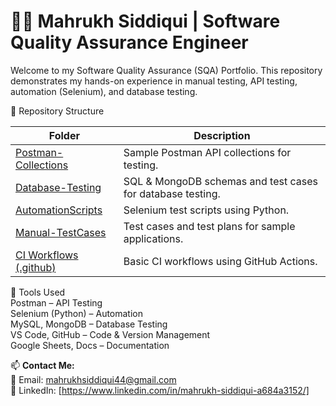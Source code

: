 # 👩‍💻 Mahrukh Siddiqui | Software Quality Assurance Engineer

Welcome to my Software Quality Assurance (SQA) Portfolio. This repository demonstrates my hands-on experience in manual testing, API testing, automation (Selenium), and database testing.

📂 Repository Structure  

| Folder               | Description                                      |
|----------------------|--------------------------------------------------|
| [Postman-Collections](https://github.com/mahrukhsiddiqui44/Postman-Collections.git) | Sample Postman API collections for testing.      |
| [Database-Testing](https://github.com/mahrukhsiddiqui44/Database-Testing.git)      | SQL & MongoDB schemas and test cases for database testing. |
| [AutomationScripts](https://github.com/mahrukhsiddiqui44/Automation-Scripts.git)   | Selenium test scripts using Python.              |
| [Manual-TestCases](https://github.com/mahrukhsiddiqui44/Manual-Testing.git)        | Test cases and test plans for sample applications. |
| [CI Workflows (.github)](https://github.com/mahrukhsiddiqui44/.github.git)         | Basic CI workflows using GitHub Actions.         |

🔧 Tools Used  
Postman – API Testing  
Selenium (Python) – Automation  
MySQL, MongoDB – Database Testing  
VS Code, GitHub – Code & Version Management  
Google Sheets, Docs – Documentation


📫 **Contact Me:**  
📧 Email: mahrukhsiddiqui44@gmail.com  
🔗 LinkedIn: [https://www.linkedin.com/in/mahrukh-siddiqui-a684a3152/]

